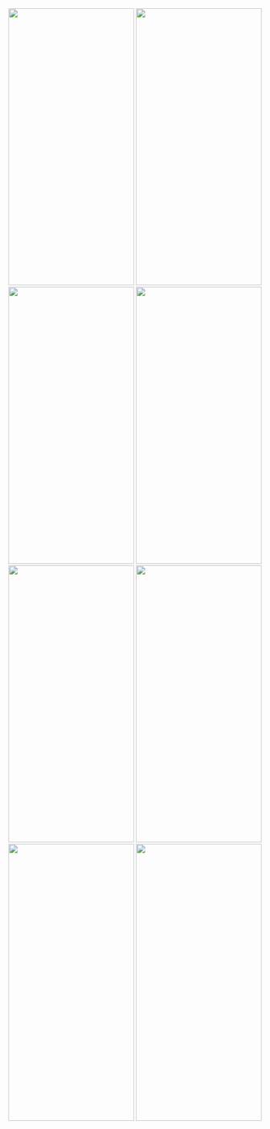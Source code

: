 <img src="https://github.com/gaurav-afk/FavouriteCountries/assets/65609530/57f190c8-fecc-4d83-8168-c6a4af8b43b5" width="250" height="550">
<img src="https://github.com/gaurav-afk/FavouriteCountries/assets/65609530/9f9d02ea-0221-4601-94db-90b27586c4d2" width="250" height="550">
<img src="https://github.com/gaurav-afk/FavouriteCountries/assets/65609530/db0e5f47-1182-4cb9-927a-afc1a23c048d" width="250" height="550">
<img src="https://github.com/gaurav-afk/FavouriteCountries/assets/65609530/4b8733e8-ffab-447f-9c6b-8739f49667e2" width="250" height="550">
<img src="https://github.com/gaurav-afk/FavouriteCountries/assets/65609530/1552cf4f-91ac-4106-8c0c-a8288f784fcb" width="250" height="550">
<img src="https://github.com/gaurav-afk/FavouriteCountries/assets/65609530/d079f806-f9b7-4606-ab15-8eec3ff6e4c3" width="250" height="550">
<img src="https://github.com/gaurav-afk/FavouriteCountries/assets/65609530/a5a23554-ebaa-47bb-be58-15a4bb19bc3e" width="250" height="550">
<img src="https://github.com/gaurav-afk/FavouriteCountries/assets/65609530/16cd7cd3-1f00-4ac3-81b8-ad2c62f5e1f2" width="250" height="550">
